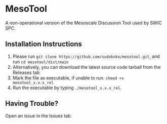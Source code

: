 # MesoTool
A non-operational version of the Mesoscale Discussion Tool used by SWIC SPC. 

## Installation Instructions
1. Please run `git clone https://github.com/sudokoko/mesotool.git`, and run `cd mesotool/dist/main`
  2. Alternatively, you can download the latest source code tarball from the Releases tab.
3. Mark the file as executable, if unable to run. `chmod +x mesotool_x.x.x_rel`
4. Run the executable by typing `./mesotool_x.x.x_rel`.

## Having Trouble?
Open an issue in the Issues tab.
